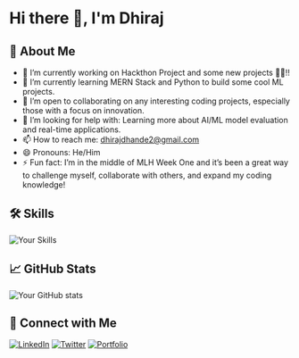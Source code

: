 # Hi there 👋, I'm Dhiraj

## 🚀 About Me
- 🔭 I’m currently working on Hackthon Project and some new projects 👨‍💻!!
- 🌱 I’m currently learning MERN Stack and Python to build some cool ML projects.
- 👯 I’m open to collaborating on any interesting coding projects, especially those with a focus on innovation.
- 🤔 I’m looking for help with: Learning more about AI/ML model evaluation and real-time applications.
- 📫 How to reach me: dhirajdhande2@gmail.com
- 😄 Pronouns: He/Him
- ⚡ Fun fact: I’m in the middle of MLH Week One and it’s been a great way to challenge myself, collaborate with others, and expand my coding knowledge!

## 🛠️ Skills
![Your Skills](https://skillicons.dev/icons?i=html,css,js,nodejs,express,mongodb,bootstrap,git,github)

## 📈 GitHub Stats
![Your GitHub stats](https://github-readme-stats.vercel.app/api?username=dhirajdhande19&show_icons=true&theme=radical)

## 🔗 Connect with Me
[![LinkedIn](https://img.shields.io/badge/LinkedIn-DhirajDhande-blue)](https://www.linkedin.com/in/dhiraj-dhande-1a7262237/)
[![Twitter](https://img.shields.io/badge/Twitter-@DhirajDhande8-blue)](https://x.com/DhirajDhande8)
[![Portfolio](https://img.shields.io/badge/Portfolio-YourPortfolio-blue)](https://yourportfolio.com)
